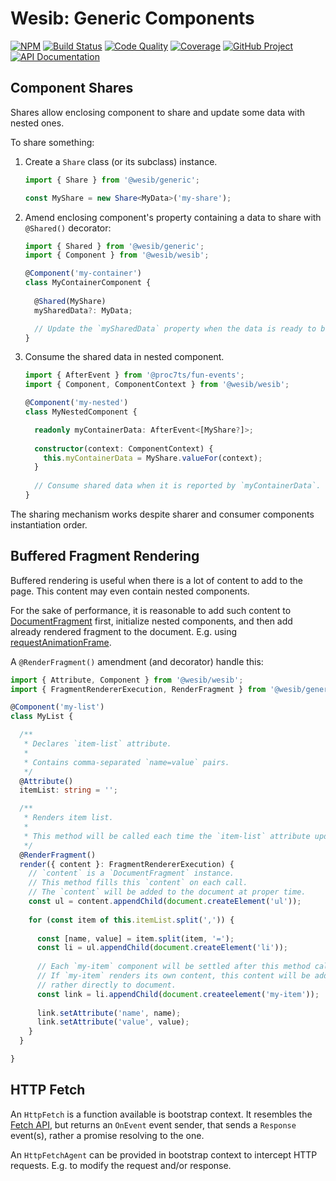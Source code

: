 Wesib: Generic Components
=========================

[![NPM][npm-image]][npm-url]
[![Build Status][build-status-img]][build-status-link]
[![Code Quality][quality-img]][quality-link]
[![Coverage][coverage-img]][coverage-link]
[![GitHub Project][github-image]][github-url]
[![API Documentation][api-docs-image]][api-docs-url]

[npm-image]: https://img.shields.io/npm/v/@wesib/generic.svg?logo=npm
[npm-url]: https://www.npmjs.com/package/@wesib/generic
[build-status-img]: https://github.com/wesib/generic/workflows/Build/badge.svg
[build-status-link]: https://github.com/wesib/generic/actions?query=workflow:Build
[quality-img]: https://app.codacy.com/project/badge/Grade/0fe115c6ca67457dbf8abfa5f2376ab4
[quality-link]: https://www.codacy.com/gh/wesib/generic/dashboard?utm_source=github.com&utm_medium=referral&utm_content=wesib/generic&utm_campaign=Badge_Grade
[coverage-img]: https://app.codacy.com/project/badge/Coverage/0fe115c6ca67457dbf8abfa5f2376ab4
[coverage-link]: https://www.codacy.com/gh/wesib/generic/dashboard?utm_source=github.com&utm_medium=referral&utm_content=wesib/generic&utm_campaign=Badge_Coverage
[github-image]: https://img.shields.io/static/v1?logo=github&label=GitHub&message=project&color=informational
[github-url]: https://github.com/wesib/generic
[api-docs-image]: https://img.shields.io/static/v1?logo=typescript&label=API&message=docs&color=informational
[api-docs-url]: https://wesib.github.io/generic/ 


Component Shares
----------------

Shares allow enclosing component to share and update some data with nested ones.

To share something:

1. Create a `Share` class (or its subclass) instance.
   
   ```typescript
   import { Share } from '@wesib/generic';

   const MyShare = new Share<MyData>('my-share');
   ```

2. Amend enclosing component's property containing a data to share with `@Shared()` decorator:

   ```typescript
   import { Shared } from '@wesib/generic';
   import { Component } from '@wesib/wesib'; 
   
   @Component('my-container')
   class MyContainerComponent {
     
     @Shared(MyShare)
     mySharedData?: MyData;

     // Update the `mySharedData` property when the data is ready to be shared.   
   }
   ```

3. Consume the shared data in nested component.

   ```typescript
   import { AfterEvent } from '@proc7ts/fun-events';
   import { Component, ComponentContext } from '@wesib/wesib'; 
   
   @Component('my-nested')
   class MyNestedComponent {

     readonly myContainerData: AfterEvent<[MyShare?]>;
     
     constructor(context: ComponentContext) {
       this.myContainerData = MyShare.valueFor(context);
     }   
     
     // Consume shared data when it is reported by `myContainerData`.
   }
   ```

The sharing mechanism works despite sharer and consumer components instantiation order.


Buffered Fragment Rendering
---------------------------

Buffered rendering is useful when there is a lot of content to add to the page. This content may even contain nested
components.

For the sake of performance, it is reasonable to add such content to [DocumentFragment] first, initialize nested
components, and then add already rendered fragment to the document. E.g. using [requestAnimationFrame].

A `@RenderFragment()` amendment (and decorator) handle this:

```typescript
import { Attribute, Component } from '@wesib/wesib';
import { FragmentRendererExecution, RenderFragment } from '@wesib/generic';

@Component('my-list')
class MyList {

  /**
   * Declares `item-list` attribute.
   * 
   * Contains comma-separated `name=value` pairs.
   */  
  @Attribute()  
  itemList: string = '';

  /**
   * Renders item list.
   * 
   * This method will be called each time the `item-list` attribute updated.
   */
  @RenderFragment()
  render({ content }: FragmentRendererExecution) {
    // `content` is a `DocumentFragment` instance.
    // This method fills this `content` on each call.
    // The `content` will be added to the document at proper time.
    const ul = content.appendChild(document.createElement('ul'));  
    
    for (const item of this.itemList.split(',')) {
      
      const [name, value] = item.split(item, '=');  
      const li = ul.appendChild(document.createElement('li'));
      
      // Each `my-item` component will be settled after this method call, and _before_ it is added to the document.
      // If `my-item` renders its own content, this content will be added to this component's `content` fragment,
      // rather directly to document.
      const link = li.appendChild(document.createelement('my-item'));
   
      link.setAttribute('name', name);
      link.setAttribute('value', value);
    }   
  }

}
```

[DocumentFragment]: https://developer.mozilla.org/en-US/docs/Web/API/DocumentFragment
[requestAnimationFrame]: https://developer.mozilla.org/en-US/docs/Web/API/window/requestAnimationFrame


HTTP Fetch
----------

An `HttpFetch` is a function available is bootstrap context. It resembles the [Fetch API], but returns an `OnEvent`
event sender, that sends a `Response` event(s), rather a promise resolving to the one. 

An `HttpFetchAgent` can be provided in bootstrap context to intercept HTTP requests. E.g. to modify the request and/or
response.

[Fetch API]: https://developer.mozilla.org/en-US/docs/Web/API/Fetch_API
